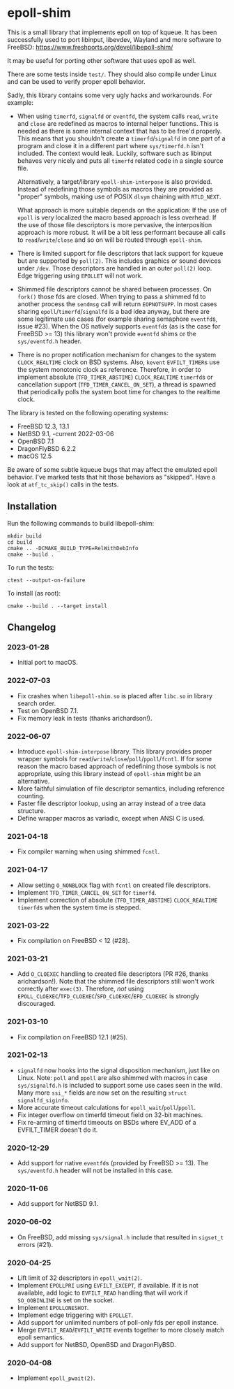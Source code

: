 # epoll-shim

This is a small library that implements epoll on top of kqueue.
It has been successfully used to port libinput, libevdev, Wayland and more
software to FreeBSD: <https://www.freshports.org/devel/libepoll-shim/>

It may be useful for porting other software that uses epoll as well.

There are some tests inside `test/`. They should also compile under Linux and
can be used to verify proper epoll behavior.

Sadly, this library contains some very ugly hacks and workarounds. For example:

- When using `timerfd`, `signalfd` or `eventfd`, the system calls `read`,
  `write` and `close` are redefined as macros to internal helper functions.
  This is needed as there is some internal context that has to be free'd
  properly. This means that you shouldn't create a `timerfd`/`signalfd` in
  one part of a program and close it in a different part where
  `sys/timerfd.h` isn't included. The context would leak. Luckily, software
  such as libinput behaves very nicely and puts all `timerfd` related code in
  a single source file.

  Alternatively, a target/library `epoll-shim-interpose` is also provided.
  Instead of redefining those symbols as macros they are provided as "proper"
  symbols, making use of POSIX `dlsym` chaining with `RTLD_NEXT`.

  What approach is more suitable depends on the application: If the use of
  `epoll` is very localized the macro based approach is less overhead. If the
  use of those file descriptors is more pervasive, the interposition approach
  is more robust. It will be a bit less performant because all calls to
  `read`/`write`/`close` and so on will be routed through `epoll-shim`.

- There is limited support for file descriptors that lack support for
  kqueue but are supported by `poll(2)`. This includes graphics or sound
  devices under `/dev`. Those descriptors are handled in an outer `poll(2)`
  loop. Edge triggering using `EPOLLET` will not work.

- Shimmed file descriptors cannot be shared between processes. On `fork()`
  those fds are closed. When trying to pass a shimmed fd to another process the
  `sendmsg` call will return `EOPNOTSUPP`. In most cases sharing
  `epoll`/`timerfd`/`signalfd` is a bad idea anyway, but there are some
  legitimate use cases (for example sharing semaphore `eventfd`s, issue #23).
  When the OS natively supports `eventfd`s (as is the case for FreeBSD >= 13)
  this library won't provide `eventfd` shims or the `sys/eventfd.h` header.

- There is no proper notification mechanism for changes to the system
  `CLOCK_REALTIME` clock on BSD systems. Also, `kevent` `EVFILT_TIMER`s use the
  system monotonic clock as reference. Therefore, in order to implement
  absolute (`TFD_TIMER_ABSTIME`) `CLOCK_REALTIME` `timerfd`s or cancellation
  support (`TFD_TIMER_CANCEL_ON_SET`), a thread is spawned that periodically
  polls the system boot time for changes to the realtime clock.

The library is tested on the following operating systems:

- FreeBSD 12.3, 13.1
- NetBSD 9.1, -current 2022-03-06
- OpenBSD 7.1
- DragonFlyBSD 6.2.2
- macOS 12.5

Be aware of some subtle kqueue bugs that may affect the emulated
epoll behavior. I've marked tests that hit those behaviors as "skipped".
Have a look at `atf_tc_skip()` calls in the tests.

## Installation

Run the following commands to build libepoll-shim:

    mkdir build
    cd build
    cmake .. -DCMAKE_BUILD_TYPE=RelWithDebInfo
    cmake --build .

To run the tests:

    ctest --output-on-failure

To install (as root):

    cmake --build . --target install

## Changelog

### 2023-01-28

- Initial port to macOS.

### 2022-07-03

- Fix crashes when `libepoll-shim.so` is placed after `libc.so` in library
  search order.
- Test on OpenBSD 7.1.
- Fix memory leak in tests (thanks arichardson!).

### 2022-06-07

- Introduce `epoll-shim-interpose` library. This library provides proper
  wrapper symbols for `read`/`write`/`close`/`poll`/`ppoll`/`fcntl`. If for
  some reason the macro based approach of redefining those symbols is not
  appropriate, using this library instead of `epoll-shim` might be an
  alternative.
- More faithful simulation of file descriptor semantics, including reference
  counting.
- Faster file descriptor lookup, using an array instead of a tree data
  structure.
- Define wrapper macros as variadic, except when ANSI C is used.

### 2021-04-18

- Fix compiler warning when using shimmed `fcntl`.

### 2021-04-17

- Allow setting `O_NONBLOCK` flag with `fcntl` on created file descriptors.
- Implement `TFD_TIMER_CANCEL_ON_SET` for `timerfd`.
- Implement correction of absolute (`TFD_TIMER_ABSTIME`) `CLOCK_REALTIME`
  `timerfd`s when the system time is stepped.

### 2021-03-22

- Fix compilation on FreeBSD < 12 (#28).

### 2021-03-21

- Add `O_CLOEXEC` handling to created file descriptors (PR #26, thanks
  arichardson!). Note that the shimmed file descriptors still won't work
  correctly after `exec(3)`. Therefore, *not* using
  `EPOLL_CLOEXEC`/`TFD_CLOEXEC`/`SFD_CLOEXEC`/`EFD_CLOEXEC` is strongly
  discouraged.

### 2021-03-10

- Fix compilation on FreeBSD 12.1 (#25).

### 2021-02-13

- `signalfd` now hooks into the signal disposition mechanism, just like on
  Linux. Note: `poll` and `ppoll` are also shimmed with macros in case
  `sys/signalfd.h` is included to support some use cases seen in the wild. Many
  more `ssi_*` fields are now set on the resulting `struct signalfd_siginfo`.
- More accurate timeout calculations for `epoll_wait`/`poll`/`ppoll`.
- Fix integer overflow on timerfd timeout field on 32-bit machines.
- Fix re-arming of timerfd timeouts on BSDs where EV_ADD of a EVFILT_TIMER
  doesn't do it.

### 2020-12-29

- Add support for native `eventfd`s (provided by FreeBSD >= 13). The
  `sys/eventfd.h` header will not be installed in this case.

### 2020-11-06

- Add support for NetBSD 9.1.

### 2020-06-02

- On FreeBSD, add missing `sys/signal.h` include that resulted in `sigset_t`
  errors (#21).

### 2020-04-25

- Lift limit of 32 descriptors in `epoll_wait(2)`.
- Implement `EPOLLPRI` using `EVFILT_EXCEPT`, if available. If it is not
  available, add logic to `EVFILT_READ` handling that will work if
  `SO_OOBINLINE` is set on the socket.
- Implement `EPOLLONESHOT`.
- Implement edge triggering with `EPOLLET`.
- Add support for unlimited numbers of poll-only fds per epoll instance.
- Merge `EVFILT_READ`/`EVFILT_WRITE` events together to more closely match
  epoll semantics.
- Add support for NetBSD, OpenBSD and DragonFlyBSD.

### 2020-04-08

- Implement `epoll_pwait(2)`.
